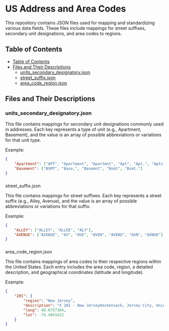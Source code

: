 

# US Address and Area Codes

This repository contains JSON files used for mapping and standardizing various data fields. These files include mappings for street suffixes, secondary unit designations, and area codes to regions.

## Table of Contents
  - [Table of Contents](#table-of-contents)
  - [Files and Their Descriptions](#files-and-their-descriptions)
    - [units_secondary_designatory.json](#units_secondary_designatoryjson)
    - [street_suffix.json](#street_suffixjson)
    - [area_code_region.json](#area_code_regionjson)

## Files and Their Descriptions

### units_secondary_designatory.json
This file contains mappings for secondary unit designations commonly used in addresses. Each key represents a type of unit (e.g., Apartment, Basement), and the value is an array of possible abbreviations or variations for that unit type.

Example:
```json
{
    "Apartment": ["APT", "Apartment", "Apartmnt", "Apt", "Apt.", "Apts"],
    "Basement": ["BSMT", "Base,", "Basemnt", "Bsmt", "Bsmt."]
}
```

### 

street_suffix.json


This file contains mappings for street suffixes. Each key represents a street suffix (e.g., Alley, Avenue), and the value is an array of possible abbreviations or variations for that suffix.

Example:
```json
{
    "ALLEY": ["ALLEY", "ALLEE", "ALY"],
    "AVENUE": ["AVENUE", "AV", "AVE", "AVEN", "AVENU", "AVN", "AVNUE"]
}
```

### 

area_code_region.json


This file contains mappings of area codes to their respective regions within the United States. Each entry includes the area code, region, a detailed description, and geographical coordinates (latitude and longitude).

Example:
```json
{
    "201": {
        "region": "New Jersey",
        "description": "X 201 - New JerseyHackensack, Jersey City, Union City, Rutherford, Leonia",
        "lang": 40.0757384,
        "lat": -74.4041622
    }
}
```

